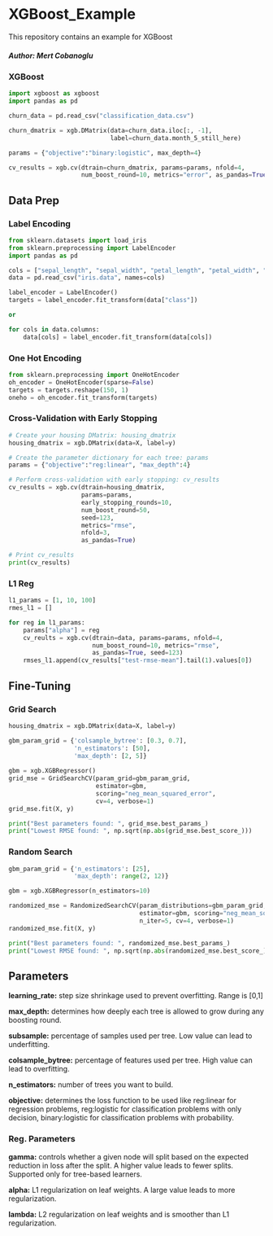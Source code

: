 # XGBoost_Example

This repository contains an example for XGBoost


##### Author: Mert Cobanoglu

### XGBoost
```python
import xgboost as xgboost
import pandas as pd

churn_data = pd.read_csv("classification_data.csv")

churn_dmatrix = xgb.DMatrix(data=churn_data.iloc[:, -1],
                            label=churn_data.month_5_still_here)

params = {"objective":"binary:logistic", max_depth=4}

cv_results = xgb.cv(dtrain=churn_dmatrix, params=params, nfold=4,
                    num_boost_round=10, metrics="error", as_pandas=True)

```

## Data Prep
### Label Encoding
```python
from sklearn.datasets import load_iris
from sklearn.preprocessing import LabelEncoder
import pandas as pd

cols = ["sepal_length", "sepal_width", "petal_length", "petal_width", "class"] 
data = pd.read_csv("iris.data", names=cols)

label_encoder = LabelEncoder()
targets = label_encoder.fit_transform(data["class"])

or 

for cols in data.columns:
    data[cols] = label_encoder.fit_transform(data[cols])
```

### One Hot Encoding
```python
from sklearn.preprocessing import OneHotEncoder
oh_encoder = OneHotEncoder(sparse=False)
targets = targets.reshape(150, 1)
oneho = oh_encoder.fit_transform(targets)
```


### Cross-Validation with Early Stopping
```python
# Create your housing DMatrix: housing_dmatrix
housing_dmatrix = xgb.DMatrix(data=X, label=y)

# Create the parameter dictionary for each tree: params
params = {"objective":"reg:linear", "max_depth":4}

# Perform cross-validation with early stopping: cv_results
cv_results = xgb.cv(dtrain=housing_dmatrix, 
                    params=params, 
                    early_stopping_rounds=10, 
                    num_boost_round=50, 
                    seed=123, 
                    metrics="rmse", 
                    nfold=3,
                    as_pandas=True)

# Print cv_results
print(cv_results)
```

### L1 Reg
```python
l1_params = [1, 10, 100]
rmes_l1 = []

for reg in l1_params:
    params["alpha"] = reg
    cv_reults = xgb.cv(dtrain=data, params=params, nfold=4, 
                       num_boost_round=10, metrics="rmse", 
                       as_pandas=True, seed=123)
    rmses_l1.append(cv_results["test-rmse-mean"].tail(1).values[0])
```

## Fine-Tuning

### Grid Search
```python
housing_dmatrix = xgb.DMatrix(data=X, label=y)

gbm_param_grid = {'colsample_bytree': [0.3, 0.7],
                  'n_estimators': [50],
                  'max_depth': [2, 5]}
                  
gbm = xgb.XGBRegressor()
grid_mse = GridSearchCV(param_grid=gbm_param_grid, 
                        estimator=gbm, 
                        scoring="neg_mean_squared_error", 
                        cv=4, verbose=1)
grid_mse.fit(X, y)

print("Best parameters found: ", grid_mse.best_params_)
print("Lowest RMSE found: ", np.sqrt(np.abs(grid_mse.best_score_)))
```
### Random Search

```python
gbm_param_grid = {'n_estimators': [25],
                  'max_depth': range(2, 12)}

gbm = xgb.XGBRegressor(n_estimators=10)

randomized_mse = RandomizedSearchCV(param_distributions=gbm_param_grid, 
                                    estimator=gbm, scoring="neg_mean_squared_error", 
                                    n_iter=5, cv=4, verbose=1)
randomized_mse.fit(X, y)

print("Best parameters found: ", randomized_mse.best_params_)
print("Lowest RMSE found: ", np.sqrt(np.abs(randomized_mse.best_score_)))
```

## Parameters

**learning_rate:** step size shrinkage used to prevent overfitting. Range is [0,1]

**max_depth:** determines how deeply each tree is allowed to grow during any boosting round.

**subsample:** percentage of samples used per tree. Low value can lead to underfitting.

**colsample_bytree:** percentage of features used per tree. High value can lead to overfitting.

**n_estimators:** number of trees you want to build.

**objective:** determines the loss function to be used like reg:linear for regression problems, reg:logistic for classification problems with only decision, binary:logistic for classification problems with probability.

### Reg. Parameters

**gamma:** controls whether a given node will split based on the expected reduction in loss after the split. A higher value leads to fewer splits. Supported only for tree-based learners.

**alpha:** L1 regularization on leaf weights. A large value leads to more regularization.

**lambda:** L2 regularization on leaf weights and is smoother than L1 regularization.
